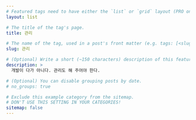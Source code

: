 ```yaml
---
# Featured tags need to have either the `list` or `grid` layout (PRO only).
layout: list

# The title of the tag's page.
title: 관리

# The name of the tag, used in a post's front matter (e.g. tags: [<slug>]).
slug: 관리

# (Optional) Write a short (~150 characters) description of this featured tag.
description: >
  개발이 다가 아니다. 관리도 해 주어야 한다.

# (Optional) You can disable grouping posts by date.
# no_groups: true

# Exclude this example category from the sitemap.
# DON'T USE THIS SETTING IN YOUR CATEGORIES!
sitemap: false
---
```

